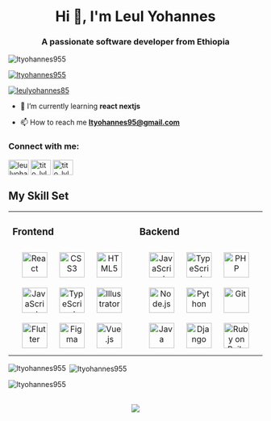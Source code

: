 <h1 align="center">Hi 👋, I'm Leul Yohannes</h1>
<h3 align="center">A passionate software developer from Ethiopia</h3>

<p align="left"> <img src="https://komarev.com/ghpvc/?username=ltyohannes955&label=Profile%20views&color=0e75b6&style=flat" alt="ltyohannes955" /> </p>

<p align="left"> <a href="https://github.com/ryo-ma/github-profile-trophy"><img src="https://github-profile-trophy.vercel.app/?username=ltyohannes955" alt="ltyohannes955" /></a> </p>

<p align="left"> <a href="https://twitter.com/leulyohannes85" target="blank"><img src="https://img.shields.io/twitter/follow/leulyohannes85?logo=twitter&style=for-the-badge" alt="leulyohannes85" /></a> </p>

- 🌱 I’m currently learning **react nextjs**

- 📫 How to reach me **ltyohannes95@gmail.com**

<h3 align="left">Connect with me:</h3>
<p align="left">
<a href="https://twitter.com/leulyohannes85" target="blank"><img align="center" src="https://raw.githubusercontent.com/rahuldkjain/github-profile-readme-generator/master/src/images/icons/Social/twitter.svg" alt="leulyohannes85" height="30" width="40" /></a>
<a href="https://instagram.com/tito_lyl" target="blank"><img align="center" src="https://raw.githubusercontent.com/rahuldkjain/github-profile-readme-generator/master/src/images/icons/Social/instagram.svg" alt="tito_lyl" height="30" width="40" /></a>
<a href="https://dribbble.com/tito_lyl" target="blank"><img align="center" src="https://raw.githubusercontent.com/rahuldkjain/github-profile-readme-generator/master/src/images/icons/Social/dribbble.svg" alt="tito_lyl" height="30" width="40" /></a>
</p>

## My Skill Set  
<table><tr><td valign="top" width="33%">



### Frontend  
<div align="center">  
<a href="https://reactjs.org/" target="_blank"><img style="margin: 10px" src="https://profilinator.rishav.dev/skills-assets/react-original-wordmark.svg" alt="React" height="50" /></a>  
<a href="https://www.w3schools.com/css/" target="_blank"><img style="margin: 10px" src="https://profilinator.rishav.dev/skills-assets/css3-original-wordmark.svg" alt="CSS3" height="50" /></a>  
<a href="https://en.wikipedia.org/wiki/HTML5" target="_blank"><img style="margin: 10px" src="https://profilinator.rishav.dev/skills-assets/html5-original-wordmark.svg" alt="HTML5" height="50" /></a>  
<a href="https://www.javascript.com/" target="_blank"><img style="margin: 10px" src="https://profilinator.rishav.dev/skills-assets/javascript-original.svg" alt="JavaScript" height="50" /></a>  
<a href="https://www.typescriptlang.org/" target="_blank"><img style="margin: 10px" src="https://profilinator.rishav.dev/skills-assets/typescript-original.svg" alt="TypeScript" height="50" /></a>  
<a href="https://www.adobe.com/in/products/illustrator.html" target="_blank"><img style="margin: 10px" src="https://profilinator.rishav.dev/skills-assets/adobe_illustrator-icon.svg" alt="Illustrator" height="50" /></a>  
<a href="https://flutter.dev/" target="_blank"><img style="margin: 10px" src="https://profilinator.rishav.dev/skills-assets/flutterio-icon.svg" alt="Flutter" height="50" /></a>  
<a href="https://www.figma.com/" target="_blank"><img style="margin: 10px" src="https://profilinator.rishav.dev/skills-assets/figma-icon.svg" alt="Figma" height="50" /></a>  
<a href="https://vuejs.org/" target="_blank"><img style="margin: 10px" src="https://profilinator.rishav.dev/skills-assets/vuejs-original-wordmark.svg" alt="Vue.js" height="50" /></a>  
</div>

</td><td valign="top" width="33%">



### Backend  
<div align="center">  
<a href="https://www.javascript.com/" target="_blank"><img style="margin: 10px" src="https://profilinator.rishav.dev/skills-assets/javascript-original.svg" alt="JavaScript" height="50" /></a>  
<a href="https://www.typescriptlang.org/" target="_blank"><img style="margin: 10px" src="https://profilinator.rishav.dev/skills-assets/typescript-original.svg" alt="TypeScript" height="50" /></a>  
<a href="https://www.php.net/" target="_blank"><img style="margin: 10px" src="https://profilinator.rishav.dev/skills-assets/php-original.svg" alt="PHP" height="50" /></a>  
<a href="https://nodejs.org/" target="_blank"><img style="margin: 10px" src="https://profilinator.rishav.dev/skills-assets/nodejs-original-wordmark.svg" alt="Node.js" height="50" /></a>  
<a href="https://www.python.org/" target="_blank"><img style="margin: 10px" src="https://profilinator.rishav.dev/skills-assets/python-original.svg" alt="Python" height="50" /></a>  
<a href="https://github.com/" target="_blank"><img style="margin: 10px" src="https://profilinator.rishav.dev/skills-assets/git-scm-icon.svg" alt="Git" height="50" /></a>  
<a href="https://www.java.com/" target="_blank"><img style="margin: 10px" src="https://profilinator.rishav.dev/skills-assets/java-original-wordmark.svg" alt="Java" height="50" /></a>  
<a href="https://www.djangoproject.com/" target="_blank"><img style="margin: 10px" src="https://profilinator.rishav.dev/skills-assets/django-original.svg" alt="Django" height="50" /></a>  
<a href="https://rubyonrails.org/" target="_blank"><img style="margin: 10px" src="https://profilinator.rishav.dev/skills-assets/rails-original-wordmark.svg" alt="Ruby on Rails" height="50" /></a>  
</div>



</td></tr></table>  

<p><img align="left" src="https://github-readme-stats.vercel.app/api/top-langs?username=ltyohannes955&show_icons=true&locale=en&layout=compact" alt="ltyohannes955" /></p>

<p>&nbsp;<img align="center" src="https://github-readme-stats.vercel.app/api?username=ltyohannes955&show_icons=true&locale=en" alt="ltyohannes955" /></p>

<p><img align="center" src="https://github-readme-streak-stats.herokuapp.com/?user=ltyohannes955&" alt="ltyohannes955" /></p>

<br/>  

<div align="center"><img src="[[https://spotify-github-profile.vercel.app/api/view.svg?uid=hv432fs4088a2xxzmnzn4zf82&redirect=true][https://spotify-github-profile.vercel.app/api/view.svg?uid=hv432fs4088a2xxzmnzn4zf82&cover_image=true&theme=default&show_offline=false&background_color=000000&interchange=true" /></div>  

<br/>  
